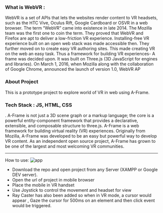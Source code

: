 ### What is WebVR :

WebVR is a set of APIs that lets the websites render content to VR headsets, such as the HTC Vive, Oculus Rift, Google Cardboard or OSVR in a web browser.
The term “WebVR” came into existence in late 2014. The Mozilla team was the first one to coin the term. They proved that WebVR and Firefox are apt to deliver a low-friction VR experience. Installing-free VR experience built on an open web stack was made accessible then. They further moved on to create easy VR authoring sites. This made creating VR on the web an easy task. Thus a framework for building VR experiences- A frame was decided upon. It was built on Three.js (3D JavaScript for engines and libraries). On March 1, 2016, when Mozilla along with the collaboration of Google Chrome, announced the launch of version 1.0, WebVR AP

### About Project
  This is a prototype project to explore world of VR in web using A-Frame.
    
### Tech Stack : JS, HTML, CSS
. A-Frame is not just a 3D scene graph or a markup language; the core is a powerful entity-component framework that provides a    declarative, extensible, and composable structure to three.js.
  A-Frame is a web framework for building virtual reality (VR) experiences. 
  Originally from Mozilla, A-Frame was developed to be an easy but powerful way to develop VR content. 
  As an independent open source project, A-Frame has grown to be one of the largest and most welcoming VR communities. 
  
---  
How to use:
![app](https://i.ibb.co/zfM2p2r/VR-shopping-app.png)

- Download the repo and open project from any Server (XAMPP or Google DEV server). 
- Open the url of project in mobile browser
- Place the mobile in VR handset
- Use Joystick to control the movement and headset for view
- Ray Caster has also been added so when in VR mode, a cursor would appear , Gaze the cursor for 500ms on an element and then click event would be triggered.



 
  
 
